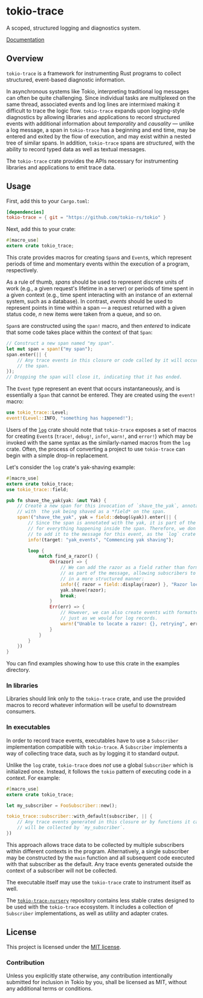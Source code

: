 # tokio-trace

A scoped, structured logging and diagnostics system.

[Documentation](https://tokio-rs.github.io/tokio/tokio_trace/index.html)

## Overview

`tokio-trace` is a framework for instrumenting Rust programs to collect
structured, event-based diagnostic information.

In asynchronous systems like Tokio, interpreting traditional log messages can
often be quite challenging. Since individual tasks are multiplexed on the same
thread, associated events and log lines are intermixed making it difficult to
trace the logic flow. `tokio-trace` expands upon logging-style diagnostics by
allowing libraries and applications to record structured events with additional
information about *temporality* and *causality* — unlike a log message, a span
in `tokio-trace` has a beginning and end time, may be entered and exited by the
flow of execution, and may exist within a nested tree of similar spans. In
addition, `tokio-trace` spans are *structured*, with the ability to record typed
data as well as textual messages.

The `tokio-trace` crate provides the APIs necessary for instrumenting libraries
and applications to emit trace data.

## Usage

First, add this to your `Cargo.toml`:

```toml
[dependencies]
tokio-trace = { git = "https://github.com/tokio-rs/tokio" }
```

Next, add this to your crate:

```rust
#[macro_use]
extern crate tokio_trace;
```

This crate provides macros for creating `Span`s and `Event`s, which represent
periods of time and momentary events within the execution of a program,
respectively.

As a rule of thumb, _spans_ should be used to represent discrete units of work
(e.g., a given request's lifetime in a server) or periods of time spent in a
given context (e.g., time spent interacting with an instance of an external
system, such as a database). In contrast, _events_ should be used to represent
points in time within a span — a request returned with a given status code,
_n_ new items were taken from a queue, and so on.

`Span`s are constructed using the `span!` macro, and then _entered_
to indicate that some code takes place within the context of that `Span`:

```rust
// Construct a new span named "my span".
let mut span = span!("my span");
span.enter(|| {
    // Any trace events in this closure or code called by it will occur within
    // the span.
});
// Dropping the span will close it, indicating that it has ended.
```

The `Event` type represent an event that occurs instantaneously, and is
essentially a `Span` that cannot be entered. They are created using the `event!`
macro:

```rust
use tokio_trace::Level;
event!(Level::INFO, "something has happened!");
```

Users of the [`log`] crate should note that `tokio-trace` exposes a set of macros for
creating `Event`s (`trace!`, `debug!`, `info!`, `warn!`, and `error!`) which may
be invoked with the same syntax as the similarly-named macros from the `log`
crate. Often, the process of converting a project to use `tokio-trace` can begin
with a simple drop-in replacement.

Let's consider the `log` crate's yak-shaving example:

```rust
#[macro_use]
extern crate tokio_trace;
use tokio_trace::field;

pub fn shave_the_yak(yak: &mut Yak) {
    // Create a new span for this invocation of `shave_the_yak`, annotated
    // with  the yak being shaved as a *field* on the span.
    span!("shave_the_yak", yak = field::debug(&yak)).enter(|| {
        // Since the span is annotated with the yak, it is part of the context
        // for everything happening inside the span. Therefore, we don't need
        // to add it to the message for this event, as the `log` crate does.
        info!(target: "yak_events", "Commencing yak shaving");

        loop {
            match find_a_razor() {
                Ok(razor) => {
                    // We can add the razor as a field rather than formatting it
                    // as part of the message, allowing subscribers to consume it
                    // in a more structured manner:
                    info!({ razor = field::display(razor) }, "Razor located");
                    yak.shave(razor);
                    break;
                }
                Err(err) => {
                    // However, we can also create events with formatted messages,
                    // just as we would for log records.
                    warn!("Unable to locate a razor: {}, retrying", err);
                }
            }
        }
    })
}
```

You can find examples showing how to use this crate in the examples directory.

### In libraries

Libraries should link only to the `tokio-trace` crate, and use the provided
macros to record whatever information will be useful to downstream consumers.

### In executables

In order to record trace events, executables have to use a `Subscriber`
implementation compatible with `tokio-trace`. A `Subscriber` implements a way of
collecting trace data, such as by logging it to standard output.

Unlike the `log` crate, `tokio-trace` does *not* use a global `Subscriber` which
is initialized once. Instead, it follows the `tokio` pattern of executing code
in a context. For example:

```rust
#[macro_use]
extern crate tokio_trace;

let my_subscriber = FooSubscriber::new();

tokio_trace::subscriber::with_default(subscriber, || {
    // Any trace events generated in this closure or by functions it calls
    // will be collected by `my_subscriber`.
})
```

This approach allows trace data to be collected by multiple subscribers within
different contexts in the program. Alternatively, a single subscriber may be
constructed by the `main` function and all subsequent code executed with that
subscriber as the default. Any trace events generated outside the context of a
subscriber will not be collected.

The executable itself may use the `tokio-trace` crate to instrument itself as
well.

The [`tokio-trace-nursery`] repository contains less stable crates designed to
be used with the `tokio-trace` ecosystem. It includes a collection of
`Subscriber` implementations, as well as utility and adapter crates.

[`log`]: https://docs.rs/log/0.4.6/log/
[`tokio-trace-nursery`]: https://github.com/tokio-rs/tokio-trace-nursery

## License

This project is licensed under the [MIT license](LICENSE).

### Contribution

Unless you explicitly state otherwise, any contribution intentionally submitted
for inclusion in Tokio by you, shall be licensed as MIT, without any additional
terms or conditions.
